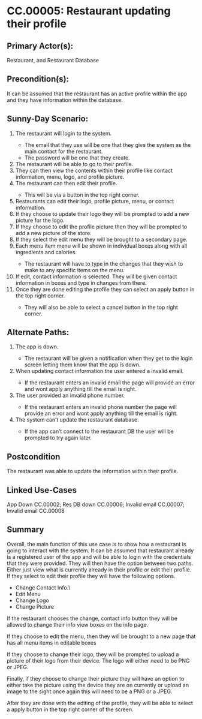 # CC.00005: Restaurant updating their profile
## Primary Actor(s):
Restaurant, and Restaurant Database
## Precondition(s):
It can be assumed that the restaurant has an active profile within the app and they have information within the database.
## Sunny-Day Scenario: 
<ol>
<li>The restaurant will login to the system. </li> <ul>
<li>     The email that they use will be one that they give the system as the main contact for the restaurant.</li> 
<li>      The password will be one that they create.</li> 
       </ul>
<li>      The restaurant will be able to go to their profile.</li>
<li>       They can then view the contents within their profile like contact information, menu, logo, and profile picture.</li>
<li>      The restaurant can then edit their profile.</li><ul>
<li>        This will be via a button in the top right corner.</li>
  </ul>
<li>      Restaurants can edit their logo, profile picture, menu, or contact information.</li>
<li>      If they choose to update their logo they will be prompted to add a new picture for the logo.</li>
<li>      If they choose to edit the profile picture then they will be prompted to add a new picture of the store.</li>
<li>      If they select the edit menu they will be brought to a secondary page.</li>
<li>      Each menu item menu will be shown in individual boxes along with all ingredients and calories.</li><ul>
   <li>   The restaurant will have to type in the changes that they wish to make to any specific items on the menu.
   </ul>
<li>  If edit, contact information is selected. They will be given contact information in boxes and type in changes from there.</li>
<li>  Once they are done editing the profile they can select an apply button in the top right corner.</li><ul>
   <li>  They will also be able to select a cancel button in the top right corner.
   </ul>
</ol>

## Alternate Paths:
<ol>
<li> The app is down. </li><ul>
  <li> The restaurant will be given a notification when they get to the login screen letting them know that the app is down.</li>
  </ul>
<li>  When updating contact information the user entered a invalid email.</li><ul>
  <li> If the restaurant enters an invalid email the page will provide an error and wont apply anything till the email is right.</li>  
  </ul>
<li>  The user provided an invalid phone number.</li><ul>
  <li>     If the restaurant enters an invalid phone number the page will provide an error and wont apply anything till the email is right.</li>
  </ul>
<li>      The system can’t update the restaurant database.</li> <ul>
  <li>      If the app can’t connect to the restaurant DB the user will be prompted to try again later.</li>
  </ul>
</ol>

## Postcondition
The restaurant was able to update the information within their profile.
## Linked Use-Cases
App Down CC.00002; Res DB down CC.00006; Invalid email CC.00007; Invalid email CC.00008
## Summary
Overall, the main function of this use case is to show how a restaurant is going to interact with the system. It can be assumed that restaurant already is a registered user of the app and will be able to login with the credentials that they were provided. They will then have the option between two paths. Either just view what is currently already in their profile or edit their profile. If they select to edit their profile they will have the following options.
<ul>
  <li>Change Contact Info.\</li>
  <li>Edit Menu</li>
  <li>Change Logo</li>
  <li>Change Picture</li>
</ul>
<p>If the restaurant chooses the change, contact info button they will be allowed to change their info view boxes on the info page.</p>
<p>If they choose to edit the menu, then they will be brought to a new page that has all menu items in editable boxes</p>
<p>If they choose to change their logo, they will be prompted to upload a picture of their logo from their device. The logo will either need to be PNG or JPEG.</p>
<p>Finally, if they choose to change their picture they will have an option to either take the picture using the device they are on currently or upload an image to the sight once again this will need to be a PNG or a JPEG.</p>
<p>After they are done with the editing of the profile, they will be able to select a apply button in the top right corner of the screen.</p>
